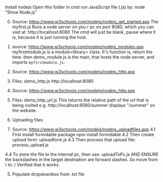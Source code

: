 Install nodejs
Open this folder in cmd
run JavaScript file (.js) by: node "Show Node.js"

0. Source:
https://www.w3schools.com/nodejs/nodejs_get_started.asp
The myfirst.js Runs a node server on you r pc on port 8080, which you can visit at: http://localhost:8080
The cmd will just be blank, pause where it is, because it is just running the host.

1. source: 
https://www.w3schools.com/nodejs/nodejs_modules.asp
myfirstmodule.js is a module=library= class. It's function is, return the time.
then demo_module.js is the main, that hosts the node server, and imports `myfirstmodule.js`.

2. Source:
https://www.w3schools.com/nodejs/nodejs_http.asp
2. Files:
demo_http.js
http://localhost:8080

3. Source:
https://www.w3schools.com/nodejs/nodejs_http.asp
3. Files:
demo_http_url.js
This returns the relative path of the url that is being visited e.g. http://localhost:8080/summer displays "/summer" on the website.

4. Uploading files:
4. Source:
https://www.w3schools.com/nodejs/nodejs_uploadfiles.asp
4.1 First install formidable package
npm install formidable
4.2 Then create upload form:
uploadform.js
4.3 Then process that upload file:
process_upload.js

4.4 To store the file to the internal pc, then use:
uploadToPc.js
AND ENSURE the backslashes in the target destination are forward slashes. So move from \ to: / 
Verified that it works.

5. Populate dropdownbox from .txt file
